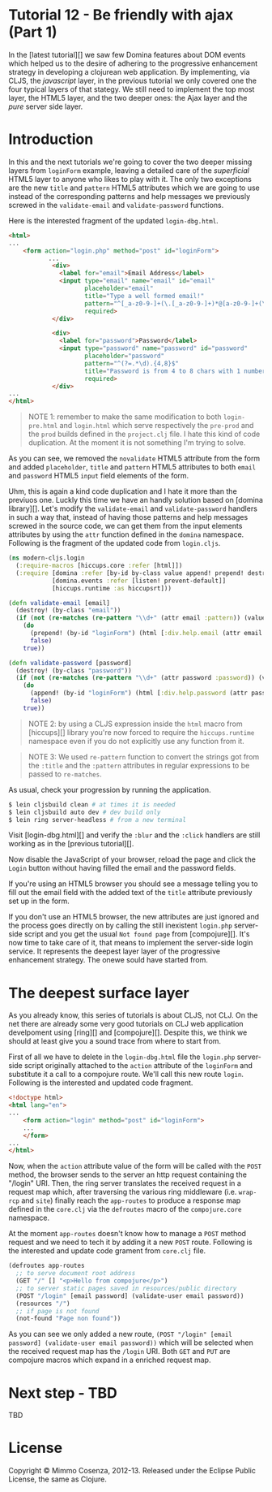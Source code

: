 # Tutorial 12 - Be friendly with ajax (Part 1)

In the [latest tutorial][] we saw few Domina features about DOM events
which helped us to the desire of adhering to the progressive
enhancement strategy in developing a clojurean web application.  By
implementing, via CLJS, the *javascript* layer, in the previous
tutorial we only covered one the four typical layers of that
stategy. We still need to implement the top most layer, the HTML5
layer, and the two deeper ones: the Ajax layer and the *pure* server
side layer.

# Introduction

In this and the next tutorials we're going to cover the two deeper
missing layers from `loginForm` example, leaving a detailed care of
the *superficial* HTML5 layer to anyone who likes to play with it. The
only two exceptions are the new `title` and `pattern` HTML5 attributes
which we are going to use instead of the corresponding patterns and
help messages we previously screwed in the `validate-email` and
`validate-password` functions.

Here is the interested fragment of the updated `login-dbg.html`.

```html
<html>
...
    <form action="login.php" method="post" id="loginForm">
           ...
            <div>
              <label for="email">Email Address</label>
              <input type="email" name="email" id="email"
                     placeholder="email"
                     title="Type a well formed email!"
                     pattern="^[_a-z0-9-]+(\.[_a-z0-9-]+)*@[a-z0-9-]+(\.[a-z0-9-]+)*(\.[a-z]{2,4})$"
                     required>
            </div>

            <div>
              <label for="password">Password</label>
              <input type="password" name="password" id="password"
                     placeholder="password"
                     pattern="^(?=.*\d).{4,8}$"
                     title="Password is from 4 to 8 chars with 1 number!"
                     required>
            </div>
...
</html>
```

> NOTE 1: remember to make the same modification to both
> `login-pre.html` and `login.html` which serve respectively the
> `pre-prod` and the `prod` builds defined in the `project.clj`
> file. I hate this kind of code duplication. At the moment it is not
> something I'm trying to solve.

As you can see, we removed the `novalidate` HTML5 attribute from the
form and added `placeholder`, `title` and `pattern` HTML5 attributes
to both `email` and `password` HTML5 `input` field elements of the
form.

Uhm, this is again a kind code duplication and I hate it more than the
previuos one. Luckly this time we have an handly solution based on
[domina library][]. Let's modify the `validate-email` and
`validate-password` handlers in such a way that, instead of having
those patterns and help messages screwed in the source code, we can
get them from the input elements attributes by using the `attr`
function defined in the `domina` namespace. Following is the fragment
of the updated code from `login.cljs`.

```clojure
(ns modern-cljs.login
  (:require-macros [hiccups.core :refer [html]])
  (:require [domina :refer [by-id by-class value append! prepend! destroy! attr log]]
            [domina.events :refer [listen! prevent-default]]
            [hiccups.runtime :as hiccupsrt]))

(defn validate-email [email]
  (destroy! (by-class "email"))
  (if (not (re-matches (re-pattern "\\d+" (attr email :pattern)) (value email)))
    (do
      (prepend! (by-id "loginForm") (html [:div.help.email (attr email :title)]))
      false)
    true))

(defn validate-password [password]
  (destroy! (by-class "password"))
  (if (not (re-matches (re-pattern "\\d+" (attr password :password)) (value password)))
    (do
      (append! (by-id "loginForm") (html [:div.help.password (attr password :title)]))
      false)
    true))
```

> NOTE 2: by using a CLJS expression inside the `html` macro from
> [hiccups][] library you're now forced to require the `hiccups.runtime`
> namespace even if you do not explicitly use any function from it.

> NOTE 3: We used `re-pattern` function to convert the strings got from
> the `:title` and the `:pattern` attributes in regular expressions to be
> passed to `re-matches`.

As usual, check your progression by running the application.

```bash
$ lein cljsbuild clean # at times it is needed
$ lein cljsbuild auto dev # dev build only
$ lein ring server-headless # from a new terminal
```

Visit [login-dbg.html][] and verify the `:blur` and the `:click`
handlers are still working as in the [previous tutorial][].

Now disable the JavaScript of your browser, reload the page and click
the `Login` button without having filled the email and the password
fields. 

If you're using an HTML5 browser you should see a message telling you
to fill out the email field with the added text of the `title`
attribute previously set up in the form. 

If you don't use an HTML5 browser, the new attributes are just ignored
and the process goes directly on by calling the still inexistent
`login.php` server-side script and you get the usual `Not found page`
from [compojure][]. It's now time to take care of it, that means to
implement the server-side login service. It represents the deepest
layer layer of the progressive enhancement strategy. The onewe sould
have started from.

# The deepest surface layer

As you already know, this series of tutorials is about CLJS, not
CLJ. On the net there are already some very good tutorials on CLJ web
application develpoment using [ring][] and [compojure][]. Despite
this, we think we should at least give you a sound trace from where to
start from.

First of all we have to delete in the `login-dbg.html` file the
`login.php` server-side script originally attached to the `action`
attribute of the `loginForm` and substitute it a call to a compojure
route. We'll call this new route `login`. Following is the interested
and updated code fragment.

```html
<!doctype html>
<html lang="en">
...
    <form action="login" method="post" id="loginForm">
	...
    </form>
...
</html>
```

Now, when the `action` attribute value of the form will be called with
the `POST` method, the browser sends to the server an http request
containing the "/login" URI. Then, the ring server translates the
received request in a request map which, after traversing the various
ring middleware (i.e. `wrap-rcp` and `site`) finally reach the
`app-routes` to produce a response map defined in the `core.clj` via
the `defroutes` macro of the `compojure.core` namespace. 

At the moment `app-routes` doesn't know how to manage a `POST` method
request and we need to tech it by adding it a new `POST`
route. Following is the interested and update code grament from
`core.clj` file.

```clojure
(defroutes app-routes
  ;; to serve document root address
  (GET "/" [] "<p>Hello from compojure</p>")
  ;; to server static pages saved in resources/public directory
  (POST "/login" [email password] (validate-user email password)) 
  (resources "/")
  ;; if page is not found
  (not-found "Page non found"))
```

As you can see we only added a new route, `(POST "/login"
[email password] (validate-user email password))` which will be
selected when the received request map has the `/login` URI. Both `GET` and `PUT` are compojure macros which expand in a enriched request map. 

# Next step - TBD

TBD

# License

Copyright © Mimmo Cosenza, 2012-13. Released under the Eclipse Public
License, the same as Clojure.

